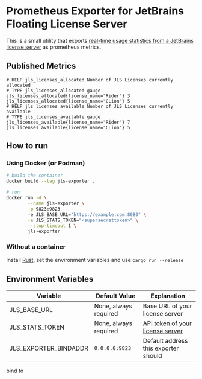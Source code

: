 # Prometheus Exporter for JetBrains Floating License Server

This is a small utility that exports
[real-time usage statistics from a JetBrains license server](https://www.jetbrains.com/help/license_server/detailed_server_usage_statistics.html#d7f5f0fa)
as prometheus metrics.

## Published Metrics

```
# HELP jls_licenses_allocated Number of JLS Licenses currently allocated
# TYPE jls_licenses_allocated gauge
jls_licenses_allocated{license_name="Rider"} 3
jls_licenses_allocated{license_name="CLion"} 5
# HELP jls_licenses_available Number of JLS Licenses currently available
# TYPE jls_licenses_available gauge
jls_licenses_available{license_name="Rider"} 7
jls_licenses_available{license_name="CLion"} 5
```

## How to run

### Using Docker (or Podman)

```sh
# build the container
docker build --tag jls-exporter .

# run
docker run -d \
        --name jls-exporter \
        -p 9823:9823
        -e JLS_BASE_URL="https://example.com:8080" \
        -e JLS_STATS_TOKEN="<supersecrettoken>" \
        --stop-timeout 1 \
        jls-exporter

```

### Without a container

Install [Rust](https://rustup.rs), set the environment variables and use
`cargo run --release`

## Environment Variables

Variable | Default Value | Explanation
-------- | ------------- | ------------
JLS_BASE_URL | None, always required | Base URL of your license server
JLS_STATS_TOKEN | None, always required | [API token of your license server](https://www.jetbrains.com/help/license_server/detailed_server_usage_statistics.html#7ad5d2e6)
JLS_EXPORTER_BINDADDR | `0.0.0.0:9823` | Default address this exporter should
bind to
